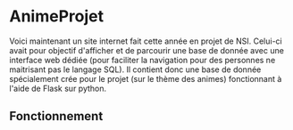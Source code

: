 # AnimeProjet
Voici maintenant un site internet fait cette année en projet de NSI. Celui-ci avait pour objectif d'afficher et de parcourir une base de donnée avec une interface web dédiée (pour faciliter la navigation pour des personnes ne maitrisant pas le langage SQL). Il contient donc une base de donnée spécialement crée pour le projet (sur le thème des animes) fonctionnant à l'aide de Flask sur python.

## Fonctionnement
